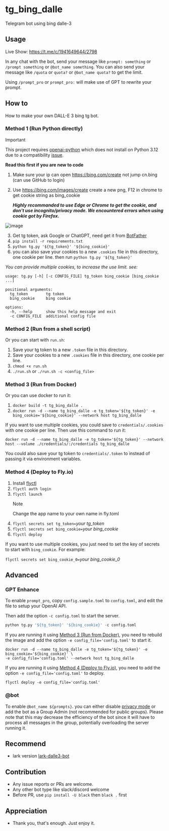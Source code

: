 # tg_bing_dalle

Telegram bot using bing dalle-3

## Usage

Live Show: https://t.me/c/1941649644/2798

In any chat with the bot, send your message like `prompt: something` or `/prompt something` or `@bot_name something`.
You can also send your message like `/quota` or `quota?` or `@bot_name quota?` to get the limit.

Using `/prompt_pro` or `prompt_pro:` will make use of GPT to rewrite your prompt.

## How to

How to make your own DALL-E 3 bing tg bot.

### Method 1 (Run Python directly)

> [!IMPORTANT]
> This project requires [openai-python](https://github.com/openai/openai-python) which does not install on Python 3.12 due to a compatibility [issue](https://github.com/openai/openai-python/issues/645).

**Read this first if you are new to code**

1. Make sure your ip can open https://bing.com/create not jump cn.bing (can use GitHub to login)
2. Use https://bing.com/images/create create a new png, F12 in chrome to get cookie string as bing_cookie

   **_Highly recommanded to use Edge or Chrome to get the cookie, and don't use incognito/privacy mode. We encountered errors when using cookie got by Firefox._**

  ![image](https://github.com/yihong0618/tg_bing_dalle/assets/15976103/103976c6-39b1-433c-b05f-b04174b4f89d)


3. Get tg token, ask Google or ChatGPT, need get it from [BotFather](https://t.me/BotFather)
4. `pip install -r requirements.txt`
5. `python tg.py '${tg_token}' '${bing_cookie}'`
6.  you can also save your cookies to a new `.cookies` file in this directory, one cookie per line. then run  `python tg.py '${tg_token}'`

_You can provide multiple cookies, to increase the use limit. see:_

```
usage: tg.py [-h] [-c CONFIG_FILE] tg_token bing_cookie [bing_cookie ...]

positional arguments:
  tg_token        tg token
  bing_cookie     bing cookie

options:
  -h, --help      show this help message and exit
  -c CONFIG_FILE  additional config file
```

### Method 2 (Run from a shell script)

Or you can start with `run.sh`:

1. Save your tg token to a new `.token` file in this directory.
2. Save your cookies to a new `.cookies` file in this directory, one cookie per line.
3. `chmod +x run.sh`
4. `./run.sh` or `./run.sh -c <config_file>`

### Method 3 (Run from Docker)

Or you can use docker to run it:

1. `docker build -t tg_bing_dalle .`
2. `docker run -d --name tg_bing_dalle -e tg_token='${tg_token}' -e bing_cookie='${bing_cookie}' --network host tg_bing_dalle`

If you want to use multiple cookies, you could save to `credentials/.cookies` with one cookie per line. Then use this command to run it:

`docker run -d --name tg_bing_dalle -e tg_token='${tg_token}' --network host --volume ./credentials/:/credentials tg_bing_dalle`

You could also save your tg token to `credentials/.token` to instead of passing it via environment variables.

### Method 4 (Deploy to Fly.io)

1. Install [flyctl](https://fly.io/docs/getting-started/installing-flyctl/)
2. `flyctl auth login`
3. `flyctl launch`
   > [!NOTE]
   > Change the app name to your own name in fly.toml
4. `flyctl secrets set tg_token=`_your tg_token_
5. `flyctl secrets set bing_cookie=`_your bing_cookie_
6. `flyctl deploy`

If you want to use multiple cookies, you just need to set the key of secrets to start with `bing_cookie`. For example:

`flyctl secrets set bing_cookie_0=`_your bing_cookie_0_  

## Advanced

### GPT Enhance

To enable `prompt_pro`, copy `config.sample.toml` to `config.toml`, and edit the file to setup your OpenAI API.

Then add the option `-c config.toml` to start the server.
```python
python tg.py '${tg_token}' '${bing_cookie}' -c config.toml
```

If you are running it using [Method 3 (Run from Docker)](#method-3-run-from-docker), you need to rebuild the image and add the option `-e config_file='config.toml'` to start it.
```
docker run -d --name tg_bing_dalle -e tg_token='${tg_token}' -e bing_cookie='${bing_cookie}' \
-e config_file='config.toml' --network host tg_bing_dalle
```

If you are running it using [Method 4 (Deploy to Fly.io)](#method-4-deploy-to-flyio), you need to add the option `-e config_file='config.toml'` to deploy.
```
flyctl deploy -e config_file='config.toml'
```

### @bot

To enable `@bot_name ${prompts}`. you can either disable [privacy mode](https://core.telegram.org/bots/features#privacy-mode) or add the bot as a Group Admin (not recommended for public groups). 
Please note that this may decrease the efficiency of the bot since it will have to process all messages in the group, potentially overloading the server running it.

## Recommend

- lark version [lark-dalle3-bot](https://github.com/mrchi/lark-dalle3-bot)

## Contribution

- Any issue reports or PRs are welcome.
- Any other bot type like slack/discord welcome
- Before PR, use `pip install -U black` then `black .` first

## Appreciation

- Thank you, that's enough. Just enjoy it.
